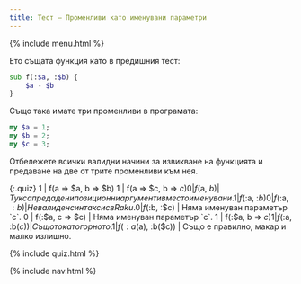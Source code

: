 ```yaml
---
title: Тест — Променливи като именувани параметри
---
```


{% include menu.html %}

Ето същата функция като в предишния тест:

```raku
sub f(:$a, :$b) {
    $a - $b
}
```

Също така имате три променливи в програмата:

```raku
my $a = 1;
my $b = 2;
my $c = 3;
```

Отбележете всички валидни начини за извикване на функцията и предаване на две от трите променливи към нея.

{:.quiz}
1 | f(a => $a, b => $b)
1 | f(a => $c, b => $c)
0 | f($a, $b) | Тук са предадени позиционни аргументи вместо именувани.
1 | f(:$a, :$b)
0 | f($:a, $:b) | Невалиден синтаксис в Raku.
0 | f(:$b, :$c) | Няма именуван параметър `c`.
0 | f(:$a, c => $c) | Няма именуван параметър `c`.
1 | f(:$a, b => $c)
1 | f(:$a, :b($c)) | Същото като горното.
1 | f(:a($a), :b($c)) | Също е правилно, макар и малко излишно.


{% include quiz.html %}

{% include nav.html %}
